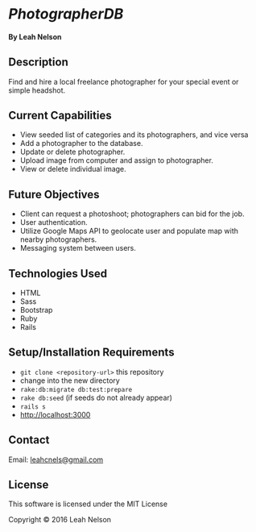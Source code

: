 # _PhotographerDB_

#### By **Leah Nelson**

## Description

Find and hire a local freelance photographer for your special event or simple headshot.

## Current Capabilities

* View seeded list of categories and its photographers, and vice versa
* Add a photographer to the database.
* Update or delete photographer.
* Upload image from computer and assign to photographer.
* View or delete individual image.

## Future Objectives

* Client can request a photoshoot; photographers can bid for the job.
* User authentication.
* Utilize Google Maps API to geolocate user and populate map with nearby photographers.
* Messaging system between users.

## Technologies Used
* HTML
* Sass
* Bootstrap
* Ruby
* Rails

## Setup/Installation Requirements
* `git clone <repository-url>` this repository
* change into the new directory
* `rake:db:migrate db:test:prepare`
* `rake db:seed` (if seeds do not already appear)
* `rails s`
* [http://localhost:3000](http://localhost:3000)

## Contact

Email: leahcnels@gmail.com

## License

This software is licensed under the MIT License

Copyright &copy; 2016 Leah Nelson
